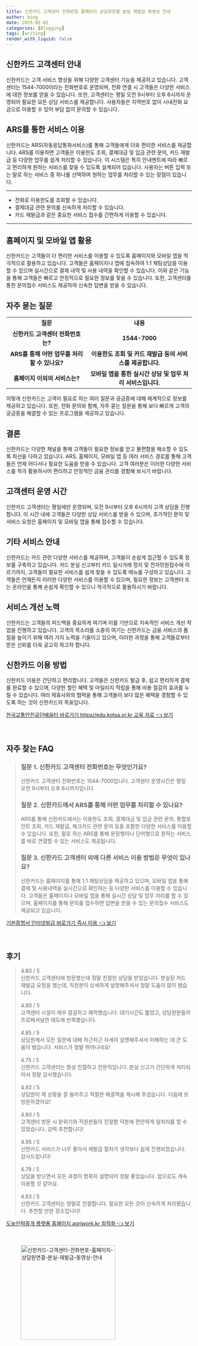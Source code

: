 ```yaml
---
title: 신한카드 고객센터 전화번호 홈페이지 상담원연결 분실 재발급 동영상 안내
author: bing
date: 2025-02-02
categories: [Blogging]
tags: [writing]
render_with_liquid: false
---
```



<h2 id='신한카드 고객센터 안내'>신한카드 고객센터 안내</h2>

<p>신한카드는 고객 서비스 향상을 위해 다양한 고객센터 기능을 제공하고 있습니다. 고객센터는 1544-7000이라는 전화번호로 운영되며, 전화 연결 시 고객들은 다양한 서비스에 대한 정보를 얻을 수 있습니다. 또한, 고객센터는 평일 오전 9시부터 오후 6시까지 운영되어 필요한 모든 상담 서비스를 제공합니다. 사용자들은 지역번호 없이 시내전화 요금으로 이용할 수 있어 부담 없이 문의할 수 있습니다.</p>

<h2 id='ARS를 통한 서비스 이용'>ARS를 통한 서비스 이용</h2>

<p>신한카드는 ARS(자동응답통화서비스)를 통해 고객들에게 더욱 편리한 서비스를 제공합니다. ARS를 이용하면 고객들은 이용한도 조회, 결제대금 및 입금 관련 문의, 카드 재발급 등 다양한 업무를 쉽게 처리할 수 있습니다. 이 시스템은 특히 안내멘트에 따라 빠르고 편리하게 원하는 서비스를 찾을 수 있도록 설계되어 있습니다. 사용자는 버튼 입력 또는 말로 하는 서비스 중 하나를 선택하여 원하는 업무를 처리할 수 있는 장점이 있습니다.</p>

<hr />

<ul>
    <li>전화로 이용한도를 조회할 수 있습니다.</li>
    <li>결제대금 관련 문의를 신속하게 처리할 수 있습니다.</li>
    <li>카드 재발급과 같은 중요한 서비스 접수를 간편하게 이용할 수 있습니다.</li>
</ul>

<hr />

<h2 id='홈페이지 및 모바일 앱 활용'>홈페이지 및 모바일 앱 활용</h2>

<p>신한카드는 고객들이 더 편리한 서비스를 이용할 수 있도록 홈페이지와 모바일 앱을 적극적으로 활용하고 있습니다. 고객들은 홈페이지나 앱에 접속하여 1:1 채팅상담을 이용할 수 있으며 실시간으로 결제 내역 및 사용 내역을 확인할 수 있습니다. 이와 같은 기능을 통해 고객들은 빠르고 안정적으로 필요한 정보를 찾을 수 있습니다. 또한, 고객센터를 통한 문의접수 서비스도 제공하여 신속한 답변을 받을 수 있습니다.</p>

<h2 id='자주 묻는 질문'>자주 묻는 질문</h2>

<table>
    <tr>
        <td style="text-align: center; height: 17px;"><b>질문</b></td>
        <td style="text-align: center; height: 17px;"><b>내용</b></td>
    </tr>
    <tr>
        <td style="text-align: center; height: 17px;"><b>신한카드 고객센터 전화번호는?</b></td>
        <td style="text-align: center; height: 17px;"><b>1544-7000</b></td>
    </tr>
    <tr>
        <td style="text-align: center; height: 17px;"><b>ARS를 통해 어떤 업무를 처리할 수 있나요?</b></td>
        <td style="text-align: center; height: 17px;"><b>이용한도 조회 및 카드 재발급 등의 서비스를 제공합니다.</b></td>
    </tr>
    <tr>
        <td style="text-align: center; height: 17px;"><b>홈페이지 이외의 서비스는?</b></td>
        <td style="text-align: center; height: 17px;"><b>모바일 앱을 통한 실시간 상담 및 업무 처리 서비스입니다.</b></td>
    </tr>
</table>

<p>이렇게 신한카드는 고객이 필요로 하는 여러 질문과 궁금증에 대해 체계적으로 정보를 제공하고 있습니다. 또한, 전화 문의와 함께, 자주 묻는 질문을 통해 보다 빠르게 고객의 궁금증을 해결할 수 있는 프로그램을 제공하고 있습니다.</p>

<h2 id='결론'>결론</h2>

<p>신한카드는 다양한 채널을 통해 고객들이 필요한 정보를 얻고 불편함을 해소할 수 있도록 최선을 다하고 있습니다. ARS, 홈페이지, 모바일 앱 등 여러 서비스 경로를 통해 고객들은 언제 어디서나 필요한 도움을 받을 수 있습니다. 고객 여러분은 이러한 다양한 서비스를 적극 활용하시어 편리하고 안정적인 금융 관리를 경험해 보시기 바랍니다.</p>

<h2 id='고객센터 운영 시간'>고객센터 운영 시간</h2>

<p>신한카드 고객센터는 평일에만 운영되며, 오전 9시부터 오후 6시까지 고객 상담을 진행합니다. 이 시간 내에 고객들은 다양한 상담 서비스를 받을 수 있으며, 추가적인 문의 및 서비스 요청은 홈페이지 및 모바일 앱을 통해 접수할 수 있습니다.</p>

<h2 id='기타 서비스 안내'>기타 서비스 안내</h2>

<p>신한카드는 카드 관련 다양한 서비스를 제공하며, 고객들이 손쉽게 접근할 수 있도록 정보를 구축하고 있습니다. 카드 분실 신고부터 카드 일시거래 정지 및 전자민원접수에 이르기까지, 고객들이 필요한 서비스를 쉽게 찾을 수 있도록 메뉴를 구성하고 있습니다. 고객들은 언제든지 이러한 다양한 서비스를 이용할 수 있으며, 필요한 정보는 고객센터 또는 온라인을 통해 손쉽게 확인할 수 있으니 적극적으로 활용하시기 바랍니다.</p>

<h2 id='서비스 개선 노력'>서비스 개선 노력</h2>

<p>신한카드는 고객들의 피드백을 중요하게 여기며 이를 기반으로 지속적인 서비스 개선 작업을 진행하고 있습니다. 고객의 목소리를 소중히 여기는 신한카드는 금융 서비스의 품질을 높이기 위해 여러 가지 노력을 기울이고 있으며, 이러한 과정을 통해 고객들로부터 받은 신뢰를 더욱 공고히 하고자 합니다.</p>

<h2 id='신한카드 이용 방법'>신한카드 이용 방법</h2>

<p>신한카드 이용은 간단하고 편리합니다. 고객들은 신한카드 발급 후, 쉽고 편리하게 결제를 완료할 수 있으며, 다양한 할인 혜택 및 마일리지 적립을 통해 비용 절감의 효과를 누릴 수 있습니다. 여러 제휴사와의 협력을 통해 고객들이 보다 많은 혜택을 경험할 수 있도록 하는 것이 신한카드의 목표입니다.</p>


<p><a class="click-button" title="한국교통안전공단배움터 바로가기 https//edu.kotsa.or.kr 교육 자료" href="https://greenforu.github.io/posts/%ED%95%9C%EA%B5%AD%EA%B5%90%ED%86%B5%EC%95%88%EC%A0%84%EA%B3%B5%EB%8B%A8%EB%B0%B0%EC%9B%80%ED%84%B0-%EB%B0%94%EB%A1%9C%EA%B0%80%EA%B8%B0-httpsedu.kotsa.or.kr-%EA%B5%90%EC%9C%A1-%EC%9E%90%EB%A3%8C/" rel="dofollow">한국교통안전공단배움터 바로가기 https//edu.kotsa.or.kr 교육 자료 👈 보기</a></p><br>
<h2 id='자주_찾는_FAQ'>자주 찾는 FAQ</h2>
<div itemscope="" itemtype="https://schema.org/FAQPage"> 
<blockquote> 
<div itemscope="" itemprop="mainEntity" itemtype="https://schema.org/Question"> 
<h3 itemprop="name">질문 1. 신한카드 고객센터 전화번호는 무엇인가요?</h3> 
<div itemscope="" itemprop="acceptedAnswer" itemtype="https://schema.org/Answer"> 
<span itemprop="text"> 
<p>신한카드 고객센터 전화번호는 1544-7000입니다. 고객센터 운영시간은 평일 오전 9시부터 오후 6시까지입니다.</p> 
</span> 
</div> 
</div> 

<div itemscope="" itemprop="mainEntity" itemtype="https://schema.org/Question"> 
<h3 itemprop="name">질문 2. 신한카드에서 ARS를 통해 어떤 업무를 처리할 수 있나요?</h3> 
<div itemscope="" itemprop="acceptedAnswer" itemtype="https://schema.org/Answer"> 
<span itemprop="text"> 
<p>ARS를 통해 신한카드에서는 이용한도 조회, 결제대금 및 입금 관련 문의, 통합포인트 조회, 카드 재발급, 체크카드 관련 문의 등을 포함한 다양한 서비스를 이용할 수 있습니다. 또한, 말로 하는 ARS를 통해 문장형이나 단어형으로 원하는 서비스를 바로 연결할 수 있는 서비스도 제공됩니다.</p> 
</span> 
</div> 
</div> 

<div itemscope="" itemprop="mainEntity" itemtype="https://schema.org/Question"> 
<h3 itemprop="name">질문 3. 신한카드 고객센터 외에 다른 서비스 이용 방법은 무엇이 있나요?</h3> 
<div itemscope="" itemprop="acceptedAnswer" itemtype="https://schema.org/Answer"> 
<span itemprop="text"> 
<p>신한카드는 홈페이지를 통해 1:1 채팅상담을 제공하고 있으며, 모바일 앱을 통해 결제 및 사용내역을 실시간으로 확인하는 등 다양한 서비스를 이용할 수 있습니다. 고객들은 홈페이지나 모바일 앱을 통해 실시간 상담 및 업무 처리를 할 수 있으며, 홈페이지를 통해 문의를 접수하면 답변을 받을 수 있는 문의접수 서비스도 제공되고 있습니다.</p> 
</span> 
</div> 
</div> 

</blockquote> 
</div>
<p><a class="click-button" title="기본증명서 인터넷발급 바로가기 즉시 이용" href="https://greenforu.github.io/posts/%EA%B8%B0%EB%B3%B8%EC%A6%9D%EB%AA%85%EC%84%9C-%EC%9D%B8%ED%84%B0%EB%84%B7%EB%B0%9C%EA%B8%89-%EB%B0%94%EB%A1%9C%EA%B0%80%EA%B8%B0-%EC%A6%89%EC%8B%9C-%EC%9D%B4%EC%9A%A9/" rel="dofollow">기본증명서 인터넷발급 바로가기 즉시 이용 👈 보기</a></p><br>
<h2 id='후기'>후기</h2>
<div itemscope itemtype="https://schema.org/Product">
  <blockquote>
  <div itemprop="review" itemscope itemtype="https://schema.org/Review">
      <div itemprop="reviewRating" itemscope itemtype="https://schema.org/Rating"> <span itemprop="ratingValue">4.80</span> / <span itemprop="bestRating">5</span> </div>
      <span itemprop="reviewBody">신한카드 고객센터에 방문했는데 정말 친절한 상담을 받았습니다. 분실된 카드 재발급 요청을 했는데, 직원분이 상세하게 설명해주셔서 정말 도움이 많이 됐습니다.</span>
  </div>
  <br>
  <div itemprop="review" itemscope itemtype="https://schema.org/Review">
      <div itemprop="reviewRating" itemscope itemtype="https://schema.org/Rating"> <span itemprop="ratingValue">4.90</span> / <span itemprop="bestRating">5</span> </div>
      <span itemprop="reviewBody">고객센터 시설이 매우 깔끔하고 쾌적했습니다. 대기시간도 짧았고, 상담원분들의 프로페셔널한 태도에 만족했습니다.</span>
  </div>
  <br>
  <div itemprop="review" itemscope itemtype="https://schema.org/Review">
      <div itemprop="reviewRating" itemscope itemtype="https://schema.org/Rating"> <span itemprop="ratingValue">4.85</span> / <span itemprop="bestRating">5</span> </div>
      <span itemprop="reviewBody">상담원께서 모든 질문에 대해 차근차근 자세히 설명해주셔서 이해하는 데 큰 도움이 됐습니다. 서비스가 정말 뛰어나네요!</span>
  </div>
  <br>
  <div itemprop="review" itemscope itemtype="https://schema.org/Review">
      <div itemprop="reviewRating" itemscope itemtype="https://schema.org/Rating"> <span itemprop="ratingValue">4.75</span> / <span itemprop="bestRating">5</span> </div>
      <span itemprop="reviewBody">신한카드 고객센터는 항상 친절하고 전문적입니다. 분실 신고가 간단하게 처리되어서 정말 감사했습니다.</span>
  </div>
  <br>
  <div itemprop="review" itemscope itemtype="https://schema.org/Review">
      <div itemprop="reviewRating" itemscope itemtype="https://schema.org/Rating"> <span itemprop="ratingValue">4.92</span> / <span itemprop="bestRating">5</span> </div>
      <span itemprop="reviewBody">상담원이 제 상황을 잘 들어주고 적절한 해결책을 제시해 주셨습니다. 다음에 또 방문하겠어요!</span>
  </div>
  <br>
  <div itemprop="review" itemscope itemtype="https://schema.org/Review">
      <div itemprop="reviewRating" itemscope itemtype="https://schema.org/Rating"> <span itemprop="ratingValue">4.80</span> / <span itemprop="bestRating">5</span> </div>
      <span itemprop="reviewBody">고객센터 방문 시 분위기와 직원분들의 친절함 덕분에 편안하게 일처리를 할 수 있었습니다. 강력 추천합니다!</span>
  </div>
  <br>
  <div itemprop="review" itemscope itemtype="https://schema.org/Review">
      <div itemprop="reviewRating" itemscope itemtype="https://schema.org/Rating"> <span itemprop="ratingValue">4.95</span> / <span itemprop="bestRating">5</span> </div>
      <span itemprop="reviewBody">신한카드 서비스가 너무 좋아서 재발급 절차가 생각보다 쉽게 진행되었습니다. 감사드립니다!</span>
  </div>
  <br>
  <div itemprop="review" itemscope itemtype="https://schema.org/Review">
      <div itemprop="reviewRating" itemscope itemtype="https://schema.org/Rating"> <span itemprop="ratingValue">4.78</span> / <span itemprop="bestRating">5</span> </div>
      <span itemprop="reviewBody">상담을 받으면서 모든 과정이 명확히 설명되어 정말 좋았습니다. 앞으로도 계속 이용할 것 같아요.</span>
  </div>
  <br>
  <div itemprop="review" itemscope itemtype="https://schema.org/Review">
      <div itemprop="reviewRating" itemscope itemtype="https://schema.org/Rating"> <span itemprop="ratingValue">4.83</span> / <span itemprop="bestRating">5</span> </div>
      <span itemprop="reviewBody">신한카드 고객센터는 정말로 친절합니다. 필요한 모든 것이 신속하게 처리됐습니다. 추천할 만한 장소입니다!</span>
  </div>
  </blockquote>
</div>
<p><a class="click-button" title="도농인력중개 플랫폼 홈페이지 agriwork.kr 최적화" href="https://greenforu.github.io/posts/%EB%8F%84%EB%86%8D%EC%9D%B8%EB%A0%A5%EC%A4%91%EA%B0%9C-%ED%94%8C%EB%9E%AB%ED%8F%BC-%ED%99%88%ED%8E%98%EC%9D%B4%EC%A7%80-agriwork.kr-%EC%B5%9C%EC%A0%81%ED%99%94/" rel="dofollow">도농인력중개 플랫폼 홈페이지 agriwork.kr 최적화 👈 보기</a></p><br>
<figure class="image"><img src="https://greenforu.github.io/assets/img/thumbnail/신한카드-고객센터-전화번호-홈페이지-상담원연결-분실-재발급-동영상-안내.webp" alt="신한카드-고객센터-전화번호-홈페이지-상담원연결-분실-재발급-동영상-안내" width="256" height="256"></figure>